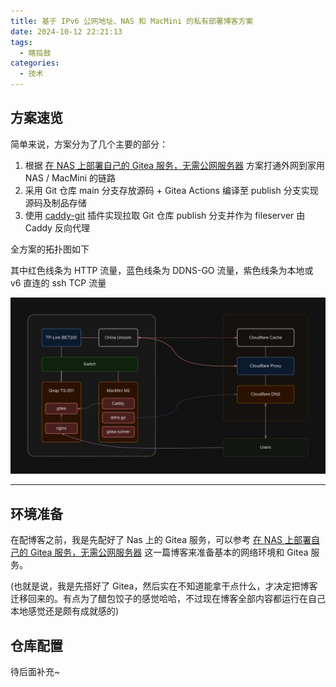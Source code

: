 ```yaml
---
title: 基于 IPv6 公网地址、NAS 和 MacMini 的私有部署博客方案
date: 2024-10-12 22:21:13
tags:
  - 瞎捣鼓
categories:
  - 技术
---
```


## 方案速览

简单来说，方案分为了几个主要的部分：

1. 根据 [在 NAS 上部署自己的 Gitea 服务，无需公网服务器](https://blog.linloir.cn/2024/10/13/host-git-at-home/) 方案打通外网到家用 NAS / MacMini 的链路
2. 采用 Git 仓库 main 分支存放源码 + Gitea Actions 编译至 publish 分支实现源码及制品存储
3. 使用 [caddy-git](https://github.com/greenpau/caddy-git) 插件实现拉取 Git 仓库 publish 分支并作为 fileserver 由 Caddy 反向代理

全方案的拓扑图如下

其中红色线条为 HTTP 流量，蓝色线条为 DDNS-GO 流量，紫色线条为本地或 v6 直连的 ssh TCP 流量

![blog_topology](/img/blog-from-scratch/blog_topology.png)

---

## 环境准备

在配博客之前，我是先配好了 Nas 上的 Gitea 服务，可以参考 [在 NAS 上部署自己的 Gitea 服务，无需公网服务器](https://blog.linloir.cn/2024/10/13/host-git-at-home/) 这一篇博客来准备基本的网络环境和 Gitea 服务。

(也就是说，我是先搭好了 Gitea，然后实在不知道能拿干点什么，才决定把博客迁移回来的。有点为了醋包饺子的感觉哈哈，不过现在博客全部内容都运行在自己本地感觉还是颇有成就感的)

## 仓库配置

待后面补充~
